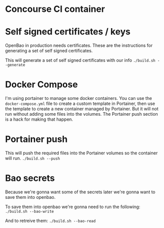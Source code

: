 # Concourse CI container

# Self signed certificates / keys
OpenBao in production needs certificates.  These are the instructions for generating a set of self signed certificates.

This will generate a set of self signed certificates with our info
```./build.sh --generate```

# Docker Compose
I'm using portainer to manage some docker containers.  You can use the `docker-compose.yml` file to create a custom template in Portainer, then use the template to create a new container managed by Portainer.  But it will not run without adding some files into the volumes. The Portainer push section is a hack for making that happen.

# Portainer push
This will push the required files into the Portainer volumes so the container will run.
```./build.sh --push```

# Bao secrets
Because we're gonna want some of the secrets later we're gonna want to save them into openbao.

To save them into openbao we're gonna need to run the following:
```./build.sh --bao-write```

And to retreive them:
```./build.sh --bao-read```
